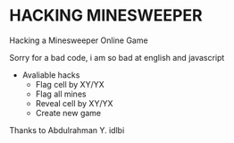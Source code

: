 # HACKING MINESWEEPER
Hacking a Minesweeper Online Game

Sorry for a bad code, i am so bad at english and javascript

* Avaliable hacks
    * Flag cell by XY/YX
    * Flag all mines
    * Reveal cell by XY/YX
    * Create new game


Thanks to Abdulrahman Y. idlbi
